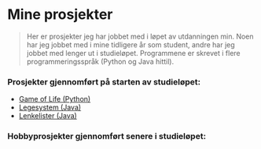 # Mine prosjekter

> Her er prosjekter jeg har jobbet med i løpet av utdanningen min. Noen har jeg jobbet med i mine tidligere år som student,
> andre har jeg jobbet med lenger ut i studieløpet. Programmene er skrevet i flere programmeringsspråk (Python og Java hittil).

### Prosjekter gjennomført på starten av studieløpet:
- [Game of Life (Python)](https://github.com/mmhakim/Mine-prosjekter/tree/master/Game-of-Life)
- [Legesystem (Java)](https://github.com/mmhakim/Mine-prosjekter/tree/master/Legesystem)
- [Lenkelister (Java)](https://github.com/mmhakim/Mine-prosjekter/tree/master/Legesystem)

### Hobbyprosjekter gjennomført senere i studieløpet:
